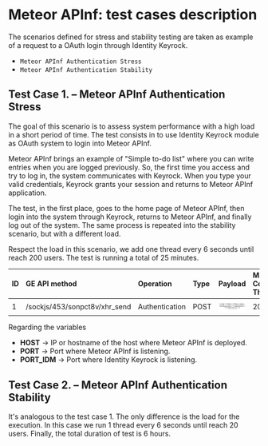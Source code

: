 # Meteor APInf: test cases description #

The scenarios defined for stress and stability testing are taken as example of a request to a OAuth login through Identity Keyrock.

- `Meteor APInf Authentication Stress`
- `Meteor APInf Authentication Stability` 

## Test Case 1. – Meteor APInf Authentication Stress ##

The goal of this scenario is to assess system performance with a high load in a short period of time. The test consists in to use Identity Keyrock module as OAuth system to login into Meteor APInf.

Meteor APInf brings an example of "Simple to-do list" where you can write entries when you are logged previously. So, the first time you access and try to log in, the system communicates with Keyrock. When you type your valid credentials, Keyrock grants your session and returns to Meteor APInf application.

The test, in the first place, goes to the home page of Meteor APInf, then login into the system through Keyrock, returns to Meteor APInf, and finally log out of the system. The same process is repeated into the stability scenario, but with a different load.

Respect the load in this scenario, we add one thread every 6 seconds until reach 200 users. The test is running a total of 25 minutes.

|ID	| GE API method	| Operation	| Type	| Payload	| Max. Concurrent Threads |
|---|:--------------|:----------|:------|:----------|:------------------------|
| 1 | /sockjs/453/sonpct8v/xhr_send |  Authentication	| POST | ![Authentication payload](./payloadAuthentication.png) | 200 |

Regarding the variables

- **HOST** -> IP or hostname of the host where Meteor APInf is deployed.
- **PORT** -> Port where Meteor APInf is listening.
- **PORT_IDM** -> Port where Identity Keyrock is listening.


## Test Case 2. – Meteor APInf Authentication Stability ##

It's analogous to the test case 1. The only difference is the load for the execution. In this case we run 1 thread every 6 seconds until reach 20 users. Finally, the total duration of test is 6 hours.